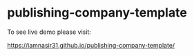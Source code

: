 # publishing-company-template
To see live demo please visit:   

https://iamnasir31.github.io/publishing-company-template/
